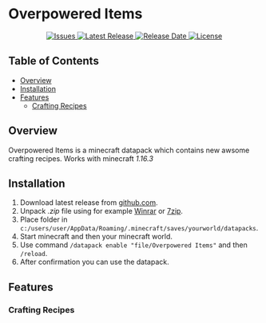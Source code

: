 # Overpowered Items
<p align="center">
  <a title="Issues" href="https://github.com/kamack38/MinecraftDP-OverpoweredItems/issues" target="_blank">
    <img src="https://img.shields.io/bitbucket/issues-raw/kamack38/MinecraftDP-OverpoweredItems?label=Issues&style=flat-square" alt="Issues" />
  </a>
  <a title="Release" href="https://github.com/kamack38/MinecraftDP-OverpoweredItems/releases" target="_blank">
    <img src="https://img.shields.io/github/v/release/kamack38/MinecraftDP-OverpoweredItems?label=Release&style=flat-square" alt="Latest Release" />
  </a>
  <a title="Release Date" href="https://github.com/kamack38/MinecraftDP-OverpoweredItems/releases" target="_blank">
    <img src="https://img.shields.io/github/release-date/kamack38/MinecraftDP-OverpoweredItems?label=Release%20Date&style=flat-square" alt="Release Date" />
  </a>
  <a title="License" href="https://github.com/kamack38/MinecraftDP-OverpoweredItems/blob/main/LICENSE" target="_blank">
    <img src="https://img.shields.io/github/license/kamack38/MinecraftDP-OverpoweredItems?label=License&style=flat-square" alt="License" />
  </a>
</p>

## Table of Contents

- [Overview](#overview)
- [Installation](#installation)
- [Features](#features)
	- [Crafting Recipes](#crafting-recipes)

## Overview
Overpowered Items is a minecraft datapack which contains new awsome crafting recipes. Works with minecraft _1.16.3_

## Installation
1. Download latest release from [github.com](https://github.com/kamack38/MinecraftDP-OverpoweredItems/releases).
2. Unpack _.zip_ file using for example [Winrar](https://www.win-rar.com/affdownload/download.php) or [7zip](https://www.7-zip.org/).
3. Place folder in `c:/users/user/AppData/Roaming/.minecraft/saves/yourworld/datapacks`.
4. Start minecraft and then your minecraft world.
5. Use command `/datapack enable "file/Overpowered Items"` and then `/reload`.
6. After confirmation you can use the datapack.

## Features

### Crafting Recipes 